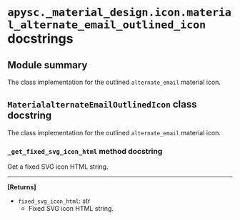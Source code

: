 # `apysc._material_design.icon.material_alternate_email_outlined_icon` docstrings

## Module summary

The class implementation for the outlined `alternate_email` material icon.

## `MaterialalternateEmailOutlinedIcon` class docstring

The class implementation for the outlined `alternate_email` material icon.

### `_get_fixed_svg_icon_html` method docstring

Get a fixed SVG icon HTML string.<hr>

**[Returns]**

- `fixed_svg_icon_html`: str
  - Fixed SVG icon HTML string.